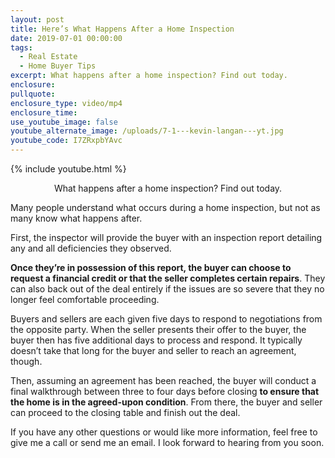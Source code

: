 ```yaml
---
layout: post
title: Here’s What Happens After a Home Inspection
date: 2019-07-01 00:00:00
tags:
  - Real Estate
  - Home Buyer Tips
excerpt: What happens after a home inspection? Find out today.
enclosure:
pullquote:
enclosure_type: video/mp4
enclosure_time:
use_youtube_image: false
youtube_alternate_image: /uploads/7-1---kevin-langan---yt.jpg
youtube_code: I7ZRxpbYAvc
---
```


{% include youtube.html %}

<center>What happens after a home inspection? Find out today.</center>

Many people understand what occurs during a home inspection, but not as many know what happens after.

First, the inspector will provide the buyer with an inspection report detailing any and all deficiencies they observed.

**Once they’re in possession of this report, the buyer can choose to request a financial credit or that the seller completes certain repairs**. They can also back out of the deal entirely if the issues are so severe that they no longer feel comfortable proceeding.

Buyers and sellers are each given five days to respond to negotiations from the opposite party. When the seller presents their offer to the buyer, the buyer then has five additional days to process and respond. It typically doesn’t take that long for the buyer and seller to reach an agreement, though.

Then, assuming an agreement has been reached, the buyer will conduct a final walkthrough between three to four days before closing **to ensure that the home is in the agreed-upon condition**. From there, the buyer and seller can proceed to the closing table and finish out the deal.

If you have any other questions or would like more information, feel free to give me a call or send me an email. I look forward to hearing from you soon.